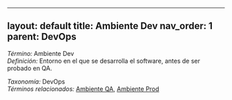 
---
layout: default
title: Ambiente Dev
nav_order: 1
parent: DevOps
---

*Término:* Ambiente Dev  
*Definición:* Entorno en el que se desarrolla el software, antes de ser probado en QA.

*Taxonomía:* DevOps  
*Términos relacionados:* [Ambiente QA](https://maleniski.github.io/diccionario-angl-tec-mx/docs/alfabeticamente/A/ambiente-qa/), [Ambiente Prod](https://maleniski.github.io/diccionario-angl-tec-mx/docs/alfabeticamente/A/ambiente-prod/)
